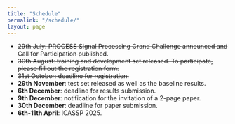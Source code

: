 ```yaml
---
title: "Schedule"
permalink: "/schedule/"
layout: page
---
```


* <strike>29th July: PROCESS Signal Processing Grand Challenge announced and Call for Participation published.</strike>
* <strike>30th August: training and development set released. To participate, please fill out the registration form.</strike>
* <strike>31st October: deadline for registration.</strike>
* **29th November**: test set released as well as the baseline results.
* **6th December**: deadline for results submission.
* **9th December**: notification for the invitation of a 2-page paper.
* **30th December**: deadline for paper submission.
* **6th-11th April**: ICASSP 2025.


